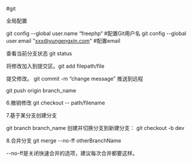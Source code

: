 #git

全局配置

git config --global user.name “freephp“  #配置Git用户名
git config --global user.email "xxx@yungengxin.com" #配置email

查看当前分支状态 git status 

将修改加入到提交区。git add filepath/file

提交修改。
git commit -m “change message”
推送到远程

git push origin branch_name

6.撤销修改
git checkout -- path/filename

7.基于某分支创建分支

git branch branch_name
创建并切换分支到新建分支：
git checkout -b dev

8.合并分支
git merge --no-ff otherBranchName

--no-ff是关闭快速合并的选项，建议每次合并都要这样。

